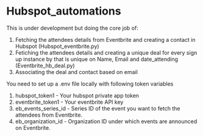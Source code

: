 # Hubspot_automations

This is under development but doing the core job of:
1. Fetching the attendees details from Eventbrite and creating a contact in Hubspot (Hubspot_eventbrite.py)
2. Fetiching the attendees details and creating a unique deal for every sign up instance by that is unique on Name, Email and date_attending (Eventbrite_hb_deal.py)
3. Associating the deal and contact based on email

You need to set up a .env file locally with following token variables
1. hubspot_token1 - Your hubspot private app token
2. eventbrite_token1 - Your eventbrite API key
3. eb_events_series_id - Series ID of the event you want to fetch the attendees from Eventbrite.
4. eb_organization_id - Organization ID under which events are announced on Eventbrite.
